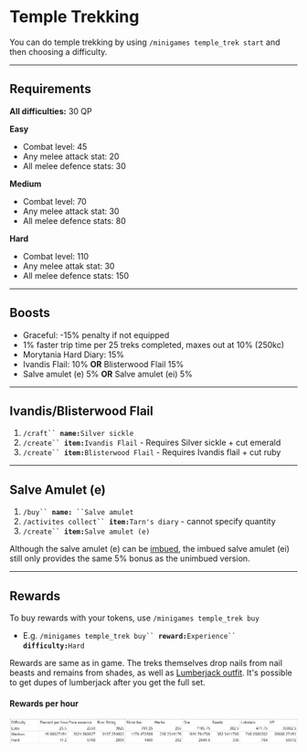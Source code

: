 # Temple Trekking

You can do temple trekking by using `/minigames temple_trek start` and then choosing a difficulty.

***

## Requirements

**All difficulties:** 30 QP

**Easy**

* Combat level: 45
* Any melee attack stat: 20
* All melee defence stats: 30

**Medium**

* Combat level: 70
* Any melee attack stat: 30
* All melee defence stats: 80

**Hard**

* Combat level: 110
* Any melee attak stat: 30
* All melee defence stats: 150

***

## Boosts

* Graceful: -15% penalty if not equipped
* 1% faster trip time per 25 treks completed, maxes out at 10% (250kc)
* Morytania Hard Diary: 15%
* Ivandis Flail: 10% **OR** Blisterwood Flail 15%
* Salve amulet (e) 5% **OR** Salve amulet (ei) 5%

***

## **Ivandis/Blisterwood Flail**

1. `/craft`` `**`name:`**`Silver sickle`
2. `/create`` `**`item:`**`Ivandis Flail` - Requires Silver sickle + cut emerald
3. `/create`` `**`item:`**`Blisterwood Flail` - Requires Ivandis flail + cut ruby

***

## Salve Amulet (e)

1. `/buy`` `**`name:`**` ``Salve amulet`
2. `/activites collect`` `**`item:`**`Tarn's diary` - cannot specify quantity
3. `/create`` `**`item:`**`Salve amulet (e)`

Although the salve amulet (e) can be [imbued](soul-wars.md#imbueables), the imbued salve amulet (ei) still only provides the same 5% bonus as the unimbued version.

***

## Rewards

To buy rewards with your tokens, use `/minigames temple_trek buy`

* E.g. `/minigames temple_trek buy`` `**`reward:`**`Experience`` `**`difficulty:`**`Hard`

Rewards are same as in game. The treks themselves drop nails from nail beasts and remains from shades, as well as [Lumberjack outfit](https://wiki.oldschool.gg/skills/woodcutting#lumberjack-outfit). It's possible to get dupes of lumberjack after you get the full set.

#### Rewards per hour

![Rewards per hour](<../.gitbook/assets/image (11).png>)
